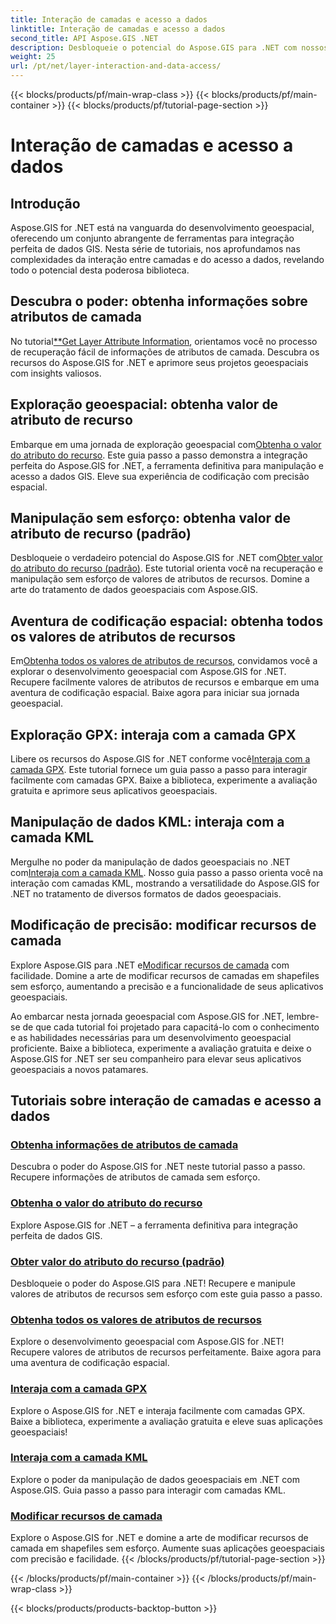 ```yaml
---
title: Interação de camadas e acesso a dados
linktitle: Interação de camadas e acesso a dados
second_title: API Aspose.GIS .NET
description: Desbloqueie o potencial do Aspose.GIS para .NET com nossos tutoriais de interação de camadas e acesso a dados. Explore o desenvolvimento geoespacial e manipule recursos perfeitamente.
weight: 25
url: /pt/net/layer-interaction-and-data-access/
---
```


{{< blocks/products/pf/main-wrap-class >}}
{{< blocks/products/pf/main-container >}}
{{< blocks/products/pf/tutorial-page-section >}}

# Interação de camadas e acesso a dados

## Introdução

Aspose.GIS for .NET está na vanguarda do desenvolvimento geoespacial, oferecendo um conjunto abrangente de ferramentas para integração perfeita de dados GIS. Nesta série de tutoriais, nos aprofundamos nas complexidades da interação entre camadas e do acesso a dados, revelando todo o potencial desta poderosa biblioteca.

## Descubra o poder: obtenha informações sobre atributos de camada
 No tutorial[**Get Layer Attribute Information](./get-layer-attribute-information/), orientamos você no processo de recuperação fácil de informações de atributos de camada. Descubra os recursos do Aspose.GIS for .NET e aprimore seus projetos geoespaciais com insights valiosos.

## Exploração geoespacial: obtenha valor de atributo de recurso
Embarque em uma jornada de exploração geoespacial com[Obtenha o valor do atributo do recurso](./get-feature-attribute-value/). Este guia passo a passo demonstra a integração perfeita do Aspose.GIS for .NET, a ferramenta definitiva para manipulação e acesso a dados GIS. Eleve sua experiência de codificação com precisão espacial.

## Manipulação sem esforço: obtenha valor de atributo de recurso (padrão)
 Desbloqueie o verdadeiro potencial do Aspose.GIS for .NET com[Obter valor do atributo do recurso (padrão)](./get-feature-attribute-value-default/). Este tutorial orienta você na recuperação e manipulação sem esforço de valores de atributos de recursos. Domine a arte do tratamento de dados geoespaciais com Aspose.GIS.

## Aventura de codificação espacial: obtenha todos os valores de atributos de recursos
 Em[Obtenha todos os valores de atributos de recursos](./get-all-feature-attribute-values/), convidamos você a explorar o desenvolvimento geoespacial com Aspose.GIS for .NET. Recupere facilmente valores de atributos de recursos e embarque em uma aventura de codificação espacial. Baixe agora para iniciar sua jornada geoespacial.

## Exploração GPX: interaja com a camada GPX
Libere os recursos do Aspose.GIS for .NET conforme você[Interaja com a camada GPX](./interact-with-gpx-layer/). Este tutorial fornece um guia passo a passo para interagir facilmente com camadas GPX. Baixe a biblioteca, experimente a avaliação gratuita e aprimore seus aplicativos geoespaciais.

## Manipulação de dados KML: interaja com a camada KML
 Mergulhe no poder da manipulação de dados geoespaciais no .NET com[Interaja com a camada KML](./interact-with-kml-layer/). Nosso guia passo a passo orienta você na interação com camadas KML, mostrando a versatilidade do Aspose.GIS for .NET no tratamento de diversos formatos de dados geoespaciais.

## Modificação de precisão: modificar recursos de camada
 Explore Aspose.GIS para .NET e[Modificar recursos de camada](./modify-layer-features/) com facilidade. Domine a arte de modificar recursos de camadas em shapefiles sem esforço, aumentando a precisão e a funcionalidade de seus aplicativos geoespaciais.

Ao embarcar nesta jornada geoespacial com Aspose.GIS for .NET, lembre-se de que cada tutorial foi projetado para capacitá-lo com o conhecimento e as habilidades necessárias para um desenvolvimento geoespacial proficiente. Baixe a biblioteca, experimente a avaliação gratuita e deixe o Aspose.GIS for .NET ser seu companheiro para elevar seus aplicativos geoespaciais a novos patamares.

## Tutoriais sobre interação de camadas e acesso a dados
### [Obtenha informações de atributos de camada](./get-layer-attribute-information/)
Descubra o poder do Aspose.GIS for .NET neste tutorial passo a passo. Recupere informações de atributos de camada sem esforço. 
### [Obtenha o valor do atributo do recurso](./get-feature-attribute-value/)
Explore Aspose.GIS for .NET – a ferramenta definitiva para integração perfeita de dados GIS.
### [Obter valor do atributo do recurso (padrão)](./get-feature-attribute-value-default/)
Desbloqueie o poder do Aspose.GIS para .NET! Recupere e manipule valores de atributos de recursos sem esforço com este guia passo a passo.
### [Obtenha todos os valores de atributos de recursos](./get-all-feature-attribute-values/)
Explore o desenvolvimento geoespacial com Aspose.GIS for .NET! Recupere valores de atributos de recursos perfeitamente. Baixe agora para uma aventura de codificação espacial.
### [Interaja com a camada GPX](./interact-with-gpx-layer/)
Explore o Aspose.GIS for .NET e interaja facilmente com camadas GPX. Baixe a biblioteca, experimente a avaliação gratuita e eleve suas aplicações geoespaciais!
### [Interaja com a camada KML](./interact-with-kml-layer/)
Explore o poder da manipulação de dados geoespaciais em .NET com Aspose.GIS. Guia passo a passo para interagir com camadas KML. 
### [Modificar recursos de camada](./modify-layer-features/)
Explore o Aspose.GIS for .NET e domine a arte de modificar recursos de camada em shapefiles sem esforço. Aumente suas aplicações geoespaciais com precisão e facilidade.
{{< /blocks/products/pf/tutorial-page-section >}}

{{< /blocks/products/pf/main-container >}}
{{< /blocks/products/pf/main-wrap-class >}}

{{< blocks/products/products-backtop-button >}}
